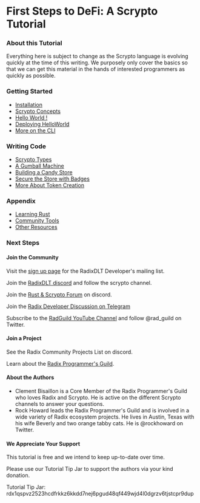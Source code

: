 # First Steps to DeFi:                     A Scrypto Tutorial

### About this Tutorial

Everything here is subject to change as the Scrypto language is evolving quickly at the time of this writing. We purposely only cover the basics so that we can get this material in the hands of interested programmers as quickly as possible.

### Getting Started

* [Installation](getting-started/installation.md)
* [Scrypto Concepts](getting-started/scrypto-concepts.md)
* [Hello World !](getting-started/hello-world.md)
* [Deploying HelloWorld](getting-started/deploying-helloworld.md)
* [More on the CLI](getting-started/more-on-the-cli.md)

### Writing Code

* [Scrypto Types](writing-code/scrypto-types.md)
* [A Gumball Machine](writing-code/building-a-gumball-machine.md)
* [Building a Candy Store](writing-code/building-a-candy-store.md)
* [Secure the Store with Badges](writing-code/security-through-badges.md)
* [More About Token Creation](writing-code/creating-tokens.md)

### Appendix

* [Learning Rust](appendix/learning-rust.md)
* [Community Tools](appendix/community-tools.md)
* [Other Resources](appendix/other-resources.md)

### Next Steps

#### Join the Community

Visit the [sign up page](https://developers.radixdlt.com/sign-up) for the RadixDLT Developer's mailing list.

Join the [RadixDLT discord](https://discord.gg/WkB2USt) and follow the scrypto channel.

Join the [Rust & Scrypto Forum](https://discord.gg/4Kqrgpg88X) on discord.

Join the [Radix Developer Discussion on Telegram](https://t.me/RadixDevelopers)

Subscribe to the [RadGuild YouTube Channel](https://www.youtube.com/channel/UCLpdtHzNXHARnVlL5HHYlZw) and follow @rad\_guild on Twitter.

#### Join a Project

See the Radix Community Projects List on discord.

Learn about the [Radix Programmer's Guild](https://www.radguild.org).

#### About the Authors

* Clement Bisaillon is a Core Member of the Radix Programmer's Guild who loves Radix and Scrypto. He is active on the different Scrypto channels to answer your questions.
* Rock Howard leads the Radix Programmer's Guild and is involved in a wide variety of Radix ecosystem projects. He lives in Austin, Texas with his wife Beverly and two orange tabby cats. He is @rockhoward on Twitter.

#### We Appreciate Your Support

This tutorial is free and we intend to keep up-to-date over time.

Please use our Tutorial Tip Jar to support the authors via your kind donation.

Tutorial Tip Jar: rdx1qspvz2523hcdfrkkz6kkdd7nej6pgud48qf449wjd4l0dgrzv6tjstcpr9dup
